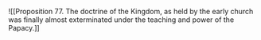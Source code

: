 ![[Proposition 77. The doctrine of the Kingdom, as held by the early church was finally almost exterminated under the teaching and power of the Papacy.]]